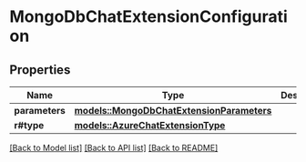 # MongoDbChatExtensionConfiguration

## Properties

Name | Type | Description | Notes
------------ | ------------- | ------------- | -------------
**parameters** | [**models::MongoDbChatExtensionParameters**](MongoDBChatExtensionParameters.md) |  | 
**r#type** | [**models::AzureChatExtensionType**](AzureChatExtensionType.md) |  | 

[[Back to Model list]](../README.md#documentation-for-models) [[Back to API list]](../README.md#documentation-for-api-endpoints) [[Back to README]](../README.md)



